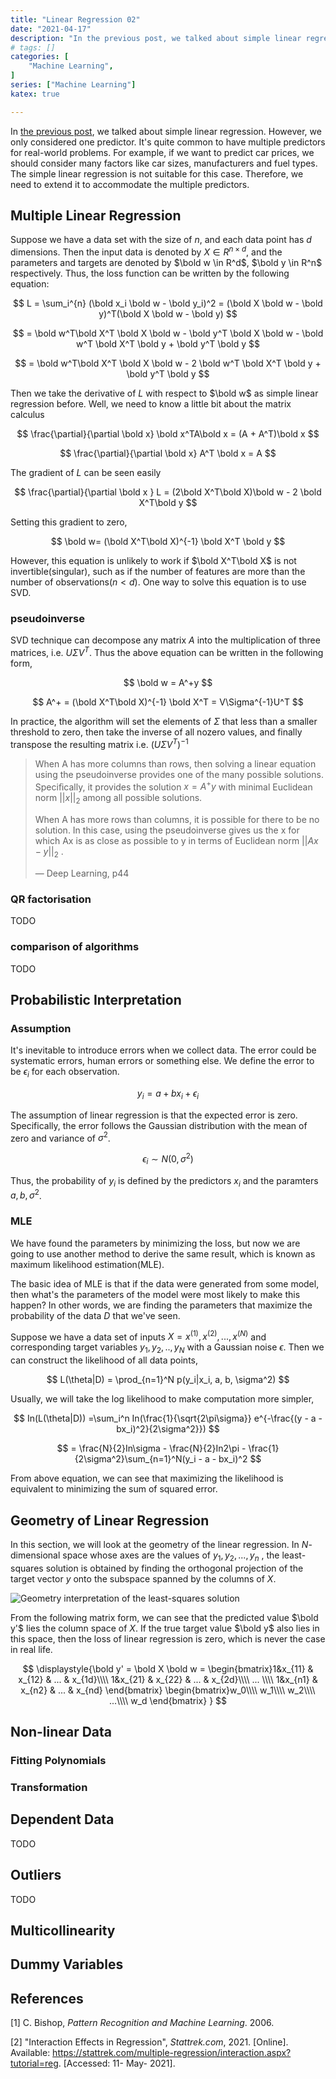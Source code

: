 ```yaml
---
title: "Linear Regression 02"
date: "2021-04-17"
description: "In the previous post, we talked about simple linear regression. However, we only considered one predictor. It's quite common to have mulitple predictors for real-world problems."
# tags: []
categories: [
    "Machine Learning",
]
series: ["Machine Learning"]
katex: true

---
```




In [the previous post](https://ixiaopan.github.io/blog/post/linear-regression-01/), we talked about simple linear regression. However, we only considered one predictor. It's quite common to have multiple predictors for real-world problems. For example, if we want to predict car prices, we should consider many factors like car sizes, manufacturers and fuel types. The simple linear regression is not suitable for this case. Therefore, we need to extend it to accommodate the multiple predictors.



<!--more-->



## Multiple Linear Regression



Suppose we have a data set with the size of $n$,  and each data point has $d$ dimensions. Then the input data is denoted by  $X \in R^{n \times d}$, and the parameters and targets are denoted by $\bold w \in R^d$, $\bold y \in R^n$ respectively. Thus, the loss function can be written by the following equation:


$$
L = \sum_i^{n} (\bold x_i \bold w - \bold y_i)^2 = (\bold X \bold w - \bold y)^T(\bold X \bold w - \bold y)
$$

$$
= \bold w^T\bold X^T \bold X \bold w  - \bold y^T \bold X \bold w - \bold w^T \bold X^T \bold y + \bold y^T \bold y
$$

$$
= \bold w^T\bold X^T \bold X \bold w  - 2 \bold w^T \bold X^T \bold y + \bold y^T \bold y
$$




Then we take the derivative of $L$ with respect to $\bold w$ as simple linear regression before. Well, we need to know a little bit about the matrix calculus


$$
\frac{\partial}{\partial \bold x} \bold x^TA\bold x = (A + A^T)\bold x
$$

$$
\frac{\partial}{\partial \bold x} A^T \bold x = A
$$




The gradient of $L$ can be seen easily


$$
\frac{\partial}{\partial \bold x } L = (2\bold X^T\bold X)\bold w - 2 \bold X^T\bold y
$$




Setting this gradient to zero,


$$
\bold w= (\bold X^T\bold X)^{-1} \bold X^T \bold y
$$


However, this equation is unlikely to work if  $\bold X^T\bold X$ is not invertible(singular), such as if the number of features are more than the number of observations($n < d$). One way to solve this equation is to use SVD.



### pseudoinverse

SVD technique can decompose any matrix $A$ into the multiplication of three matrices, i.e.  $U\Sigma V^T$. Thus the above equation can be written in the following form,



$$
\bold w = A^+y
$$



$$
A^+ = (\bold X^T\bold X)^{-1} \bold X^T = V\Sigma^{-1}U^T
$$



In practice, the algorithm will set the elements of $\Sigma$ that less than a smaller threshold to zero, then take the inverse of all nozero values, and finally transpose the resulting matrix i.e. $(U\Sigma V^T)^{-1}$



> When A has more columns than rows, then solving a linear equation using the pseudoinverse provides one of the many possible solutions. Speciﬁcally, it provides the solution $x = A^+ y$ with minimal Euclidean norm $||x||_ 2$ among all possible solutions.
>
> When A has more rows than columns, it is possible for there to be no solution. In this case, using the pseudoinverse gives us the x for which Ax is as close as possible to y in terms of Euclidean norm $|| Ax − y ||_ 2$ .
>
> — Deep Learning, p44





### QR factorisation

TODO



### comparison of algorithms

TODO



## Probabilistic Interpretation



### Assumption



It's inevitable to introduce errors when we collect data. The error could be systematic errors, human errors or something else. We define the error to be $\epsilon_i$ for each observation. 



$$
y_i = a + bx_i + \epsilon_i
$$



The assumption of linear regression is that the expected error is zero. Specifically, the error follows the Gaussian distribution with the mean of zero and variance of $\sigma^2$.



$$
\epsilon_i \sim N(0, \sigma^2)
$$



Thus, the probability of $y_i$ is defined by the predictors $x_i$ and the paramters $a, b, \sigma^2$.



### MLE

We have found the parameters by minimizing the loss, but now we are going to use another method to derive the same result, which is known as maximum likelihood estimation(MLE).



The basic idea of MLE is that if the data were generated from some model, then what's the parameters of the model were most likely to make this happen? In other words, we are finding the parameters that maximize the probability of the data $D$ that we've seen.



Suppose we have a data set of inputs $X={x^{(1)}, x^{(2)}, ..., x^{(N)}}$ and corresponding target variables ${y_1, y_2, .., y_N}$ with a Gaussian noise $\epsilon$. Then we can construct the likelihood of all data points,


$$
L(\theta|D) = \prod_{n=1}^N p(y_i|x_i, a, b, \sigma^2)
$$


Usually, we will take the log likelihood to make computation more simpler,


$$
In(L(\theta|D)) =\sum_i^n In(\frac{1}{\sqrt{2\pi\sigma}} e^{-\frac{(y - a - bx_i)^2}{2\sigma^2}})
$$

$$
= \frac{N}{2}In\sigma - \frac{N}{2}In2\pi - \frac{1}{2\sigma^2}\sum_{n=1}^N(y_i - a - bx_i)^2
$$


From above equation, we can see that maximizing the likelihood is equivalent to minimizing the sum of squared error.



## Geometry of Linear Regression



In this section, we will look at the geometry of the linear regression. In $N$-dimensional space whose axes are the values of $y_1, y_2, ..., y_n$ , the least-squares solution is obtained by finding the orthogonal projection of the target vector $y$ onto the subspace spanned by the columns of $X$.



![Geometry interpretation of the least-squares solution](/blog/post/images/geometry-linear-regression.png "Figure 1: Geometry interpretation of the least-squares solution (PRML 2006)")





From the following matrix form, we can see that the predicted value $\bold y'$ lies the column space of $X$. If the true target value $\bold y$ also lies in this space, then the loss of linear regression is zero, which is never the case in real life.




$$
\displaystyle{\bold y' = \bold X \bold w = \begin{bmatrix}1&x_{11} & x_{12} & ... & x_{1d}\\\\ 1&x_{21} & x_{22} & ... & x_{2d}\\\\ ... \\\\ 1&x_{n1} & x_{n2} & ... & x_{nd} \end{bmatrix}
\begin{bmatrix}w_0\\\\ w_1\\\\ w_2\\\\ ...\\\\ w_d \end{bmatrix}
}
$$





## Non-linear Data



### Fitting Polynomials



### Transformation



## Dependent Data



TODO



## Outliers



TODO



## Multicollinearity





## Dummy Variables





## References



[1] C. Bishop, *Pattern Recognition and Machine Learning*. 2006.

[2] "Interaction Effects in Regression", *Stattrek.com*, 2021. [Online]. Available: https://stattrek.com/multiple-regression/interaction.aspx?tutorial=reg. [Accessed: 11- May- 2021].

